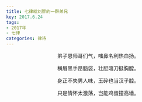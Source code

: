 ```yaml
---
title: 七律給刘胖的一群弟兄
key: 2017.6.24
tags: 
- 2017年 
- 七律
categories: 律诗
---
```


<p align="center">弟子恩师哥们气，嗤鼻名利热血扬。
</p>
<p align="center">横眉黑手昂脑袋，壮胆暗刀挺胸膛。
</p>
<p align="center">身正不失男人味，玉碎也当汉子腔。
</p>
<p align="center">只是情怀太激荡，岂能鸡蛋撞高墙。
</p>
